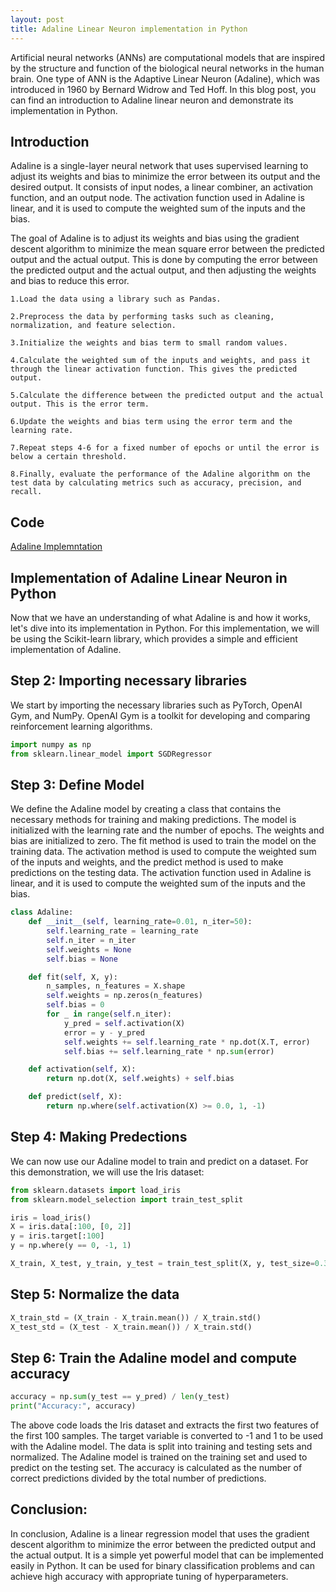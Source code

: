 ```yaml
---
layout: post
title: Adaline Linear Neuron implementation in Python
---
```


Artificial neural networks (ANNs) are computational models that are inspired by the structure and function of the biological neural networks in the human brain. One type of ANN is the Adaptive Linear Neuron (Adaline), which was introduced in 1960 by Bernard Widrow and Ted Hoff. In this blog post, you can find an introduction to Adaline linear neuron and demonstrate its implementation in Python.

<!-- ![_config.yml]({{ site.baseurl }}/images/config.png) -->

## Introduction

Adaline is a single-layer neural network that uses supervised learning to adjust its weights and bias to minimize the error between its output and the desired output. It consists of input nodes, a linear combiner, an activation function, and an output node. The activation function used in Adaline is linear, and it is used to compute the weighted sum of the inputs and the bias.

The goal of Adaline is to adjust its weights and bias using the gradient descent algorithm to minimize the mean square error between the predicted output and the actual output. This is done by computing the error between the predicted output and the actual output, and then adjusting the weights and bias to reduce this error.


```
1.Load the data using a library such as Pandas.

2.Preprocess the data by performing tasks such as cleaning, normalization, and feature selection.

3.Initialize the weights and bias term to small random values.

4.Calculate the weighted sum of the inputs and weights, and pass it through the linear activation function. This gives the predicted output.

5.Calculate the difference between the predicted output and the actual output. This is the error term.

6.Update the weights and bias term using the error term and the learning rate.

7.Repeat steps 4-6 for a fixed number of epochs or until the error is below a certain threshold.

8.Finally, evaluate the performance of the Adaline algorithm on the test data by calculating metrics such as accuracy, precision, and recall.
```

## Code
<a href="https://github.com/dhakalmahima188/Draft.ai/blob/master/Adaline/adaline_implementation.ipynb">Adaline Implemntation</a>

## Implementation of Adaline Linear Neuron in Python<br>
Now that we have an understanding of what Adaline is and how it works, let's dive into its implementation in Python. For this implementation, we will be using the Scikit-learn library, which provides a simple and efficient implementation of Adaline.

## Step 2: Importing necessary libraries
We start by importing the necessary libraries such as PyTorch, OpenAI Gym, and NumPy. OpenAI Gym is a toolkit for developing and comparing reinforcement learning algorithms.

```python
import numpy as np
from sklearn.linear_model import SGDRegressor

```

## Step 3: Define Model
We define the Adaline model by creating a class that contains the necessary methods for training and making predictions. The model is initialized with the learning rate and the number of epochs. The weights and bias are initialized to zero. The fit method is used to train the model on the training data. The activation method is used to compute the weighted sum of the inputs and weights, and the predict method is used to make predictions on the testing data. The activation function used in Adaline is linear, and it is used to compute the weighted sum of the inputs and the bias.

```python
class Adaline:
    def __init__(self, learning_rate=0.01, n_iter=50):
        self.learning_rate = learning_rate
        self.n_iter = n_iter
        self.weights = None
        self.bias = None

    def fit(self, X, y):
        n_samples, n_features = X.shape
        self.weights = np.zeros(n_features)
        self.bias = 0
        for _ in range(self.n_iter):
            y_pred = self.activation(X)
            error = y - y_pred
            self.weights += self.learning_rate * np.dot(X.T, error)
            self.bias += self.learning_rate * np.sum(error)

    def activation(self, X):
        return np.dot(X, self.weights) + self.bias

    def predict(self, X):
        return np.where(self.activation(X) >= 0.0, 1, -1)

```

## Step 4: Making Predections
We can now use our Adaline model to train and predict on a dataset. For this demonstration, we will use the Iris dataset:

```python
from sklearn.datasets import load_iris
from sklearn.model_selection import train_test_split

iris = load_iris()
X = iris.data[:100, [0, 2]]
y = iris.target[:100]
y = np.where(y == 0, -1, 1)

X_train, X_test, y_train, y_test = train_test_split(X, y, test_size=0.3, random_state=1)
```

## Step 5: Normalize the data


```python
X_train_std = (X_train - X_train.mean()) / X_train.std()
X_test_std = (X_test - X_train.mean()) / X_train.std()
```

## Step 6: Train the Adaline model and compute accuracy



```python
accuracy = np.sum(y_test == y_pred) / len(y_test)
print("Accuracy:", accuracy)
```
The above code loads the Iris dataset and extracts the first two features of the first 100 samples. The target variable is converted to -1 and 1 to be used with the Adaline model. The data is split into training and testing sets and normalized. The Adaline model is trained on the training set and used to predict on the testing set. The accuracy is calculated as the number of correct predictions divided by the total number of predictions.




## Conclusion:
In conclusion, Adaline is a linear regression model that uses the gradient descent algorithm to minimize the error between the predicted output and the actual output. It is a simple yet powerful model that can be implemented easily in Python. It can be used for binary classification problems and can achieve high accuracy with appropriate tuning of hyperparameters.